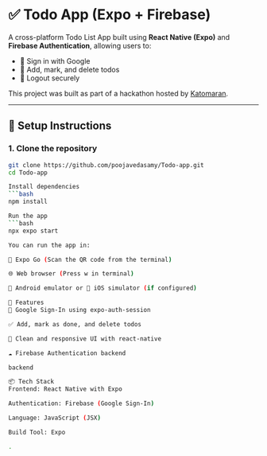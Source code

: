 # ✅ Todo App (Expo + Firebase)

A cross-platform Todo List App built using **React Native (Expo)** and **Firebase Authentication**, allowing users to:

- 🔐 Sign in with Google  
- 📝 Add, mark, and delete todos  
- 🚪 Logout securely  

This project was built as part of a hackathon hosted by [Katomaran](https://www.katomaran.com).

---

## 🔧 Setup Instructions

### 1. Clone the repository

```bash
git clone https://github.com/poojavedasamy/Todo-app.git
cd Todo-app

Install dependencies
```bash
npm install

Run the app
```bash
npx expo start

You can run the app in:

📱 Expo Go (Scan the QR code from the terminal)

🌐 Web browser (Press w in terminal)

🤖 Android emulator or 🍎 iOS simulator (if configured)

🧪 Features
🔐 Google Sign-In using expo-auth-session

✅ Add, mark as done, and delete todos

💅 Clean and responsive UI with react-native

☁️ Firebase Authentication backend

backend

📦 Tech Stack
Frontend: React Native with Expo

Authentication: Firebase (Google Sign-In)

Language: JavaScript (JSX)

Build Tool: Expo

.










